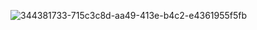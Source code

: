 ![344381733-715c3c8d-aa49-413e-b4c2-e4361955f5fb](https://github.com/user-attachments/assets/0fbcc785-ceff-4936-80a3-73912ee1c8f8)
